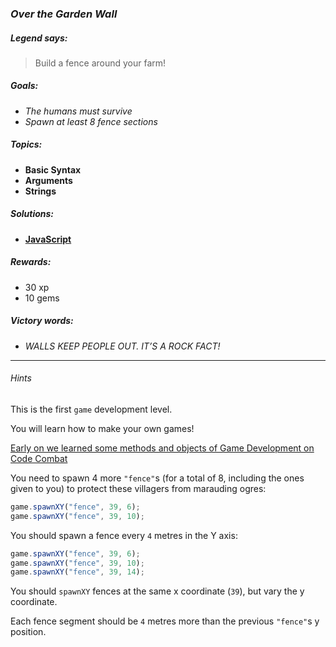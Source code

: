 ### _Over the Garden Wall_

##### _Legend says:_
> Build a fence around your farm!

##### _Goals:_
+ _The humans must survive_
+ _Spawn at least 8 fence sections_

##### _Topics:_
+ **Basic Syntax**
+ **Arguments**
+ **Strings**

##### _Solutions:_
+ **[JavaScript](overTheGardenWall.js)**

##### _Rewards:_
+ 30 xp
+ 10 gems

##### _Victory words:_
+ _WALLS KEEP PEOPLE OUT. IT’S A ROCK FACT!_

___

###### _Hints_

This is the first `game` development level.

You will learn how to make your own games!

[Early on we learned some methods and objects of Game Development on Code Combat](https://github.com/katitek/Code-Combat/tree/master/1_Kithgard_Dungeon/023-Game_Grove)

You need to spawn 4 more `"fence"`s (for a total of 8, including the ones given to you) to protect these villagers from marauding ogres:

```javascript
game.spawnXY("fence", 39, 6);
game.spawnXY("fence", 39, 10);
```

You should spawn a fence every `4` metres in the Y axis:

```javascript
game.spawnXY("fence", 39, 6);
game.spawnXY("fence", 39, 10);
game.spawnXY("fence", 39, 14);
```

You should `spawnXY` fences at the same x coordinate (`39`), but vary the y coordinate.

Each fence segment should be `4` metres more than the previous `"fence"`s y position.
